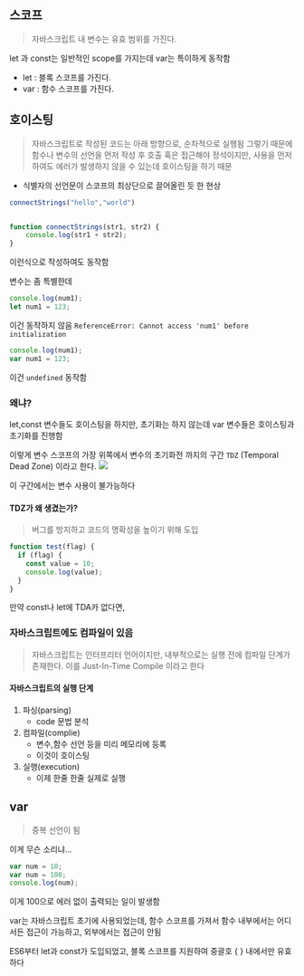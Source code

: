 ## 스코프
> 자바스크립트 내 변수는 유효 범위를 가진다.

let 과 const는 일반적인 scope를 가지는데 var는 특이하게 동작함
- let : 블록 스코프를 가진다.
- var : 함수 스코프를 가진다.

## 호이스팅
> 자바스크립트로 작성된 코드는 아래 방향으로, 순차적으로 실행됨
> 그렇기 때문에 함수나 변수의 선언을 먼저 작성 후 호출 혹은 접근해야 정석이지만, 사용을 먼저하여도 에러가 발생하지 않을 수 있는데 호이스팅을 하기 때문

- 식별자의 선언문이 스코프의 최상단으로 끌어올린 듯 한 현상
```js
connectStrings("hello","world")


function connectStrings(str1, str2) {
    console.log(str1 + str2);
}
```

이런식으로 작성하여도 동작함

변수는 좀 특별한데

```js
console.log(num1);
let num1 = 123;
```

이건 동작하지 않음
`ReferenceError: Cannot access 'num1' before initialization`

```js
console.log(num1);
var num1 = 123;
```
이건 `undefined` 동작함

### 왜냐?
let,const 변수들도 호이스팅을 하지만, 초기화는 하지 않는데
var 변수들은 호이스팅과 초기화를 진행함

이렇게 변수 스코프의 가장 위쪽에서 변수의 초기화전 까지의 구간 `TDZ` (Temporal Dead Zone) 이라고 한다.
![](https://i.imgur.com/rlVQnKD.png)

이 구간에서는 변수 사용이 불가능하다

#### TDZ가 왜 생겼는가?
> 버그를 방지하고 코드의 명확성을 높이기 위해 도입

```js
function test(flag) {
  if (flag) {
    const value = 10;
    console.log(value);
  }
}
```
만약 const나 let에 TDA카 없다면, 
### 자바스크립트에도 컴파일이 있음
> 자바스크립트는 인터프리터 언어이지만, 내부적으로는 실행 전에 컴파일 단계가 존재한다.
> 이를 Just-In-Time Compile 이라고 한다

#### 자바스크립트의 실행 단계
1. 파싱(parsing)
	- code 문법 분석
2. 컴파일(complie)
	- 변수,함수 선언 등을 미리 메모리에 등록
	- 이것이 호이스팅
3. 실행(execution)
	- 이제 한줄 한줄 실제로 실행

## var
> 중복 선언이 됨

이게 무슨 소리냐...
```js
var num = 10;
var num = 100;
console.log(num);
```
이게 100으로 에러 없이 출력되는 일이 발생함

var는 자바스크립트 초기에 사용되었는데, 함수 스코프를 가져서 함수 내부에서는 어디서든 접근이 가능하고, 외부에서는 접근이 안됨

ES6부터 let과 const가 도입되었고, 블록 스코프를 지원하여 중괄호 { } 내에서만 유효하다

